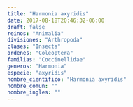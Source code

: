```yaml
---
title: "Harmonia axyridis"
date: 2017-08-18T20:46:32-06:00
draft: false
reinos: "Animalia"
divisiones: "Arthropoda"
clases: "Insecta"
ordenes: "Coleoptera"
familias: "Coccinellidae"
generos: "Harmonia"
especie: "axyridis"
nombre_cientifico: "Harmonia axyridis"
nombre_comun: ""
nombre_ingles: ""
---
```

